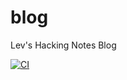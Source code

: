 # blog
Lev's Hacking Notes Blog 

[![CI](https://circleci.com/gh/levlaz/blog.svg?style=shield&circle-token=:circle-token)](https://circleci.com/gh/levlaz/blog)
